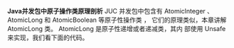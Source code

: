 **Java并发包中原子操作类原理剖析**
JUC 并发包中包含有 Atomiclnteger 、 AtomicLong 和 AtomicBoolean 等原子性操作类 ，
它们的原理类似，本章讲解 AtomicLong 类。 AtomicLong 是原子性递增或者递减类，其内
部使用 Unsafe 来实现，我们看下面的代码。